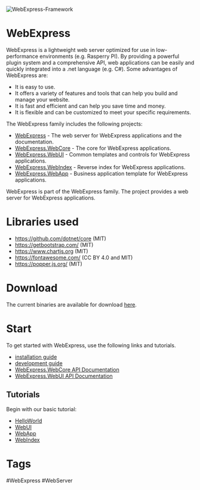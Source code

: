![WebExpress-Framework](https://raw.githubusercontent.com/webexpress-framework/.github/main/docs/assets/img/banner.png)

# WebExpress
WebExpress is a lightweight web server optimized for use in low-performance environments (e.g. Rasperry PI). By providing a powerful plugin system and a comprehensive API, web applications can be easily and quickly integrated into a .net language (e.g. C#). Some advantages of WebExpress are:

- It is easy to use.
- It offers a variety of features and tools that can help you build and manage your website.
- It is fast and efficient and can help you save time and money.
- It is flexible and can be customized to meet your specific requirements.

The WebExpress family includes the following projects:

- [WebExpress](https://github.com/webexpress-framework/WebExpress#readme) - The web server for WebExpress applications and the documentation.
- [WebExpress.WebCore](https://github.com/webexpress-framework/WebExpress.WebCore#readme) - The core for WebExpress applications.
- [WebExpress.WebUI](https://github.com/webexpress-framework/WebExpress.WebUI#readme) - Common templates and controls for WebExpress applications.
- [WebExpress.WebIndex](https://github.com/webexpress-framework/WebExpress.WebIndex#readme) - Reverse index for WebExpress applications.
- [WebExpress.WebApp](https://github.com/webexpress-framework/WebExpress.WebApp#readme) - Business application template for WebExpress applications.

WebExpress is part of the WebExpress family. The project provides a web server for WebExpress applications.

# Libraries used
- https://github.com/dotnet/core (MIT)
- https://getbootstrap.com/ (MIT)
- https://www.chartjs.org (MIT)
- https://fontawesome.com/ (CC BY 4.0 and MIT)
- https://popper.js.org/ (MIT)

# Download 
The current binaries are available for download [here](https://github.com/webexpress-framework/WebExpress/releases).

# Start
To get started with WebExpress, use the following links and tutorials.

- [installation guide](https://github.com/webexpress-framework/WebExpress/blob/main/doc/installation_guide.md) 
- [development guide](https://github.com/webexpress-framework/WebExpress/blob/main/doc/development_guide.md)
- [WebExpress.WebCore API Documentation](https://webexpress-framework.github.io/WebExpress.WebCore/) 
- [WebExpress.WebUI API Documentation](https://webexpress-framework.github.io/WebExpress.WebUI/) 

## Tutorials
Begin with our basic tutorial:
- [HelloWorld](https://github.com/webexpress-framework/WebExpress.Tutorial.HelloWorld#readme)
- [WebUI](https://github.com/webexpress-framework/WebExpress.Tutorial.WebUI#readme)
- [WebApp](https://github.com/webexpress-framework/WebExpress.Tutorial.WebApp#readme)
- [WebIndex](https://github.com/webexpress-framework/WebExpress.Tutorial.WebIndex#readme)

# Tags
#WebExpress #WebServer